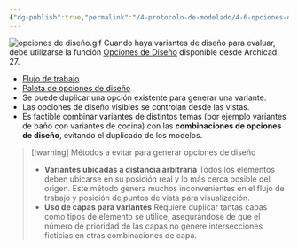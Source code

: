 ```yaml
---
{"dg-publish":true,"permalink":"/4-protocolo-de-modelado/4-6-opciones-de-diseno/","created":"2025-01-22T11:50:41.664-03:00","updated":"2025-01-28T19:21:21.800-03:00"}
---
```


![opciones de diseño.gif](/img/user/1000.%20Assets/1000.%20Animaciones/opciones%20de%20dise%C3%B1o.gif)
Cuando haya variantes de diseño para evaluar, debe utilizarse la función [Opciones de Diseño](https://help.graphisoft.com/AC/28/SPA/_AC28_Help/071_DesignOptions/071_DesignOptions-1.htm) disponible desde Archicad 27.

- [Flujo de trabajo](https://help.graphisoft.com/AC/28/SPA/_AC28_Help/071_DesignOptions/071_DesignOptions-2.htm#XREF_57147_Suggested_workflow) 
- [Paleta de opciones de diseño](https://help.graphisoft.com/AC/28/SPA/_AC28_Help/071_DesignOptions/071_DesignOptions-3.htm#XREF_27792_Design_Options)
- Se puede duplicar una opción existente para generar una variante.
- Las opciones de diseño visibles se controlan desde las vistas.
- Es factible combinar variantes de distintos temas (por ejemplo variantes de baño con variantes de cocina) con las **combinaciones de opciones de diseño**, evitando el duplicado de los modelos.


> [!warning] Métodos a evitar para generar opciones de diseño
> - **Variantes ubicadas a distancia arbitraria**
>   Todos los elementos deben ubicarse en su posición real y lo más cerca posible del origen. Este método genera muchos inconvenientes en el flujo de trabajo y posición de puntos de vista para visualización.
> - **Uso de capas para variantes**
>   Requiere duplicar tantas capas como tipos de elemento se utilice, asegurándose de que el número de prioridad de las capas no genere intersecciones ficticias en otras combinaciones de capa.
